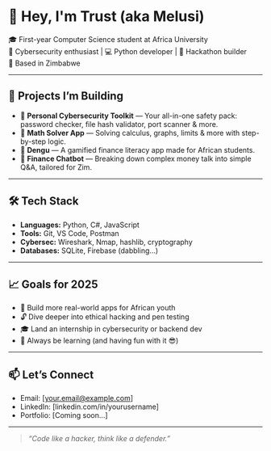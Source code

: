 # 👋 Hey, I'm Trust (aka Melusi)

🎓 First-year Computer Science student at Africa University  
🔐 Cybersecurity enthusiast | 💻 Python developer | 🚀 Hackathon builder  
📍 Based in Zimbabwe

---

## 🧰 Projects I’m Building

- 🔐 **Personal Cybersecurity Toolkit** — Your all-in-one safety pack: password checker, file hash validator, port scanner & more.
- 🧮 **Math Solver App** — Solving calculus, graphs, limits & more with step-by-step logic.
- 🧠 **Dengu** — A gamified finance literacy app made for African students.
- 💬 **Finance Chatbot** — Breaking down complex money talk into simple Q&A, tailored for Zim.

---

## 🛠️ Tech Stack

- **Languages:** Python, C#, JavaScript  
- **Tools:** Git, VS Code, Postman  
- **Cybersec:** Wireshark, Nmap, hashlib, cryptography  
- **Databases:** SQLite, Firebase (dabbling…)

---

## 📈 Goals for 2025

- 🚧 Build more real-world apps for African youth  
- 🔓 Dive deeper into ethical hacking and pen testing  
- 🎓 Land an internship in cybersecurity or backend dev  
- 🧠 Always be learning (and having fun with it 😎)

---

## 📫 Let’s Connect

- Email: [your.email@example.com]  
- LinkedIn: [linkedin.com/in/yourusername]  
- Portfolio: [Coming soon...]

---

> _“Code like a hacker, think like a defender.”_

